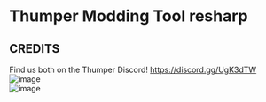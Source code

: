 # Thumper Modding Tool resharp

## CREDITS  
Find us both on the Thumper Discord! https://discord.gg/UgK3dTW  
![image](https://github.com/CocoaMix86/Thumper-Modding-Tool-resharp/assets/5726733/9c2dcdee-91cc-401e-a9a6-5668a7b50e0b)  
![image](https://github.com/CocoaMix86/Thumper-Modding-Tool-resharp/assets/5726733/6220a956-7430-4192-b197-365fc34abfeb)
